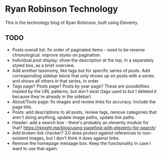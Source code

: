 # Ryan Robinson Technology

This is the technology blog of Ryan Robinson, built using Eleventy.

## TODO

- Posts overall list: fix order of paginated items - need to be reverse chronological. improve styles on pagination.
- Individual post display: show the description at the top, in a separately styled box, as a brief overview.
- Add another taxonomy, like tags but for specific series of posts. Add corresponding sidebar block that only shows up on posts with a series and shows all others in that series, in order.
- Tags page? Posts page? Posts by year page? These are possibilities implied by the URL patterns, but don't exist (tags used to but I deleted it because they're already in the sidebar)
- About/Tools page: fix images and review links for accuracy. Include the page title.
- Posts: add descriptions to all posts, review tags, remove categories that aren't doing anything, update image paths, update link paths.
- Header: add a search box - there's probably an eleventy module for that? https://rknight.me/blog/using-pagefind-with-eleventy-for-search/
- Add broken link checker? 3.0 does protect against references to non-existent images, but I don't think it does against links.
- Remove the homepage message box. Keep the functionality in case I want to use that again.
